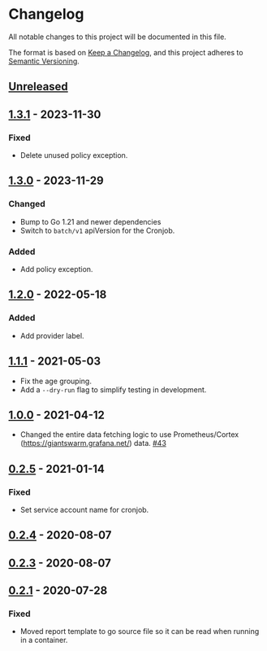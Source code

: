 # Changelog

All notable changes to this project will be documented in this file.

The format is based on [Keep a Changelog](https://keepachangelog.com/en/1.0.0/),
and this project adheres to [Semantic Versioning](https://semver.org/spec/v2.0.0.html).

## [Unreleased]

## [1.3.1] - 2023-11-30

### Fixed

- Delete unused policy exception.

## [1.3.0] - 2023-11-29

### Changed

- Bump to Go 1.21 and newer dependencies
- Switch to `batch/v1` apiVersion for the Cronjob.

### Added

- Add policy exception.

## [1.2.0] - 2022-05-18

### Added

- Add provider label.

## [1.1.1] - 2021-05-03

- Fix the age grouping.
- Add a `--dry-run` flag to simplify testing in development.

## [1.0.0] - 2021-04-12

- Changed the entire data fetching logic to use Prometheus/Cortex (https://giantswarm.grafana.net/) data. [#43](https://github.com/giantswarm/resource-police/pull/43)

## [0.2.5] - 2021-01-14

### Fixed

- Set service account name for cronjob.

## [0.2.4] - 2020-08-07

## [0.2.3] - 2020-08-07

## [0.2.1] - 2020-07-28

### Fixed

- Moved report template to go source file so it can be read when running in a container.

[Unreleased]: https://github.com/giantswarm/resource-police/compare/v1.3.1...HEAD
[1.3.1]: https://github.com/giantswarm/resource-police/compare/v1.3.0...v1.3.1
[1.3.0]: https://github.com/giantswarm/resource-police/compare/v1.2.0...v1.3.0
[1.2.0]: https://github.com/giantswarm/resource-police/compare/v1.1.1...v1.2.0
[1.1.1]: https://github.com/giantswarm/resource-police/compare/v1.0.0...v1.1.1
[1.0.0]: https://github.com/giantswarm/resource-police/compare/v0.2.5...v1.0.0
[0.2.5]: https://github.com/giantswarm/resource-police/compare/v0.2.4...v0.2.5
[0.2.4]: https://github.com/giantswarm/resource-police/compare/v0.2.3...v0.2.4
[0.2.3]: https://github.com/giantswarm/resource-police/compare/v0.2.1...v0.2.3
[0.2.1]: https://github.com/giantswarm/resource-police/compare/v0.0.0...v0.2.1
